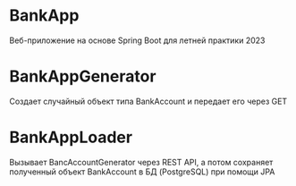 # BankApp
Веб-приложение на основе Spring Boot для летней практики 2023

# BankAppGenerator
Создает случайный объект типа BankAccount и передает его через GET

# BankAppLoader
Вызывает BancAccountGenerator через REST API, а потом сохраняет полученный объект BankAccount в БД (PostgreSQL) при помощи JPA
